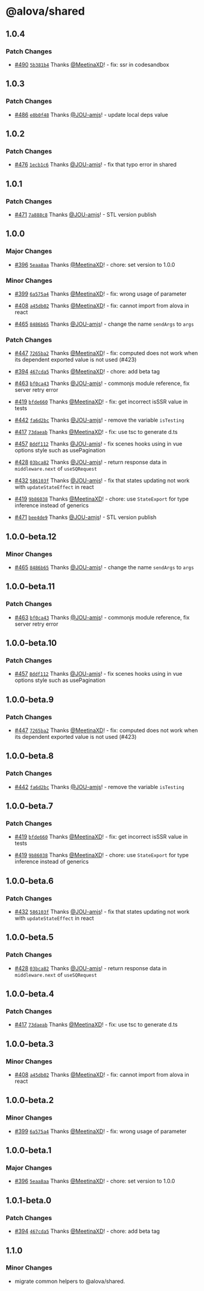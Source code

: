 # @alova/shared

## 1.0.4

### Patch Changes

- [#490](https://github.com/alovajs/alova/pull/490) [`5b381b4`](https://github.com/alovajs/alova/commit/5b381b4c4cbfd802f8c80f17ad373b094e4606df) Thanks [@MeetinaXD](https://github.com/MeetinaXD)! - fix: ssr in codesandbox

## 1.0.3

### Patch Changes

- [#486](https://github.com/alovajs/alova/pull/486) [`e0b0f48`](https://github.com/alovajs/alova/commit/e0b0f48c17c5d2fc9956588944f471e4c99143eb) Thanks [@JOU-amjs](https://github.com/JOU-amjs)! - update local deps value

## 1.0.2

### Patch Changes

- [#476](https://github.com/alovajs/alova/pull/476) [`1ecb1c6`](https://github.com/alovajs/alova/commit/1ecb1c6924b65f24c1477340eb8f1f843083c3c4) Thanks [@JOU-amjs](https://github.com/JOU-amjs)! - fix that typo error in shared

## 1.0.1

### Patch Changes

- [#471](https://github.com/alovajs/alova/pull/471) [`7a888c8`](https://github.com/alovajs/alova/commit/7a888c87c9e4153402765e46c40dfcb6c0c680e6) Thanks [@JOU-amjs](https://github.com/JOU-amjs)! - STL version publish

## 1.0.0

### Major Changes

- [#396](https://github.com/alovajs/alova/pull/396) [`5eaa8aa`](https://github.com/alovajs/alova/commit/5eaa8aaaa7054bca03e78a5352f13ee5b38a32f3) Thanks [@MeetinaXD](https://github.com/MeetinaXD)! - chore: set version to 1.0.0

### Minor Changes

- [#399](https://github.com/alovajs/alova/pull/399) [`6a575a4`](https://github.com/alovajs/alova/commit/6a575a464cf8ab074f523258045b5fd988e065fb) Thanks [@MeetinaXD](https://github.com/MeetinaXD)! - fix: wrong usage of parameter

- [#408](https://github.com/alovajs/alova/pull/408) [`a45db02`](https://github.com/alovajs/alova/commit/a45db024bf7023420f39d27ea528a17b8c4fc0d7) Thanks [@MeetinaXD](https://github.com/MeetinaXD)! - fix: cannot import from alova in react

- [#465](https://github.com/alovajs/alova/pull/465) [`8486b65`](https://github.com/alovajs/alova/commit/8486b654ed29531377b630b0b434c34e2b39d5db) Thanks [@JOU-amjs](https://github.com/JOU-amjs)! - change the name `sendArgs` to `args`

### Patch Changes

- [#447](https://github.com/alovajs/alova/pull/447) [`7265ba2`](https://github.com/alovajs/alova/commit/7265ba288a6afae27a8d05c4186a87c5a072fbdc) Thanks [@MeetinaXD](https://github.com/MeetinaXD)! - fix: computed does not work when its dependent exported value is not used (#423)

- [#394](https://github.com/alovajs/alova/pull/394) [`467cda5`](https://github.com/alovajs/alova/commit/467cda582262f92a5f859a9d357815be6234bc16) Thanks [@MeetinaXD](https://github.com/MeetinaXD)! - chore: add beta tag

- [#463](https://github.com/alovajs/alova/pull/463) [`bf0ca43`](https://github.com/alovajs/alova/commit/bf0ca43613eda751bee134067dfd3494b3a77280) Thanks [@JOU-amjs](https://github.com/JOU-amjs)! - commonjs module reference, fix server retry error

- [#419](https://github.com/alovajs/alova/pull/419) [`bfde660`](https://github.com/alovajs/alova/commit/bfde660e94eaedd7c4f32b231cdf574a95d36146) Thanks [@MeetinaXD](https://github.com/MeetinaXD)! - fix: get incorrect isSSR value in tests

- [#442](https://github.com/alovajs/alova/pull/442) [`fa6d2bc`](https://github.com/alovajs/alova/commit/fa6d2bc98a71eb8fe76db15b01f99253f2b98413) Thanks [@JOU-amjs](https://github.com/JOU-amjs)! - remove the variable `isTesting`

- [#417](https://github.com/alovajs/alova/pull/417) [`73daeab`](https://github.com/alovajs/alova/commit/73daeabefa072324aca0a672c5c423c189c9c224) Thanks [@MeetinaXD](https://github.com/MeetinaXD)! - fix: use tsc to generate d.ts

- [#457](https://github.com/alovajs/alova/pull/457) [`8ddf112`](https://github.com/alovajs/alova/commit/8ddf1126186d0e5d0ca2e162054ee1bda0078259) Thanks [@JOU-amjs](https://github.com/JOU-amjs)! - fix scenes hooks using in vue options style such as usePagination

- [#428](https://github.com/alovajs/alova/pull/428) [`03bca82`](https://github.com/alovajs/alova/commit/03bca821a1f0d18e5c6fc2262756f1af55108a53) Thanks [@JOU-amjs](https://github.com/JOU-amjs)! - return response data in `middleware.next` of `useSQRequest`

- [#432](https://github.com/alovajs/alova/pull/432) [`586103f`](https://github.com/alovajs/alova/commit/586103fefdb3ddc1ae8eab40f6c92ebab4f495a8) Thanks [@JOU-amjs](https://github.com/JOU-amjs)! - fix that states updating not work with `updateStateEffect` in react

- [#419](https://github.com/alovajs/alova/pull/419) [`9b86038`](https://github.com/alovajs/alova/commit/9b860386429cc6d77d51341e8158d1245a973241) Thanks [@MeetinaXD](https://github.com/MeetinaXD)! - chore: use `StateExport` for type inference instead of generics

- [#471](https://github.com/alovajs/alova/pull/471) [`bee4de9`](https://github.com/alovajs/alova/commit/bee4de9a494fdbb3bdac24bc9c8e3949709080c5) Thanks [@JOU-amjs](https://github.com/JOU-amjs)! - STL version publish

## 1.0.0-beta.12

### Minor Changes

- [#465](https://github.com/alovajs/alova/pull/465) [`8486b65`](https://github.com/alovajs/alova/commit/8486b654ed29531377b630b0b434c34e2b39d5db) Thanks [@JOU-amjs](https://github.com/JOU-amjs)! - change the name `sendArgs` to `args`

## 1.0.0-beta.11

### Patch Changes

- [#463](https://github.com/alovajs/alova/pull/463) [`bf0ca43`](https://github.com/alovajs/alova/commit/bf0ca43613eda751bee134067dfd3494b3a77280) Thanks [@JOU-amjs](https://github.com/JOU-amjs)! - commonjs module reference, fix server retry error

## 1.0.0-beta.10

### Patch Changes

- [#457](https://github.com/alovajs/alova/pull/457) [`8ddf112`](https://github.com/alovajs/alova/commit/8ddf1126186d0e5d0ca2e162054ee1bda0078259) Thanks [@JOU-amjs](https://github.com/JOU-amjs)! - fix scenes hooks using in vue options style such as usePagination

## 1.0.0-beta.9

### Patch Changes

- [#447](https://github.com/alovajs/alova/pull/447) [`7265ba2`](https://github.com/alovajs/alova/commit/7265ba288a6afae27a8d05c4186a87c5a072fbdc) Thanks [@MeetinaXD](https://github.com/MeetinaXD)! - fix: computed does not work when its dependent exported value is not used (#423)

## 1.0.0-beta.8

### Patch Changes

- [#442](https://github.com/alovajs/alova/pull/442) [`fa6d2bc`](https://github.com/alovajs/alova/commit/fa6d2bc98a71eb8fe76db15b01f99253f2b98413) Thanks [@JOU-amjs](https://github.com/JOU-amjs)! - remove the variable `isTesting`

## 1.0.0-beta.7

### Patch Changes

- [#419](https://github.com/alovajs/alova/pull/419) [`bfde660`](https://github.com/alovajs/alova/commit/bfde660e94eaedd7c4f32b231cdf574a95d36146) Thanks [@MeetinaXD](https://github.com/MeetinaXD)! - fix: get incorrect isSSR value in tests

- [#419](https://github.com/alovajs/alova/pull/419) [`9b86038`](https://github.com/alovajs/alova/commit/9b860386429cc6d77d51341e8158d1245a973241) Thanks [@MeetinaXD](https://github.com/MeetinaXD)! - chore: use `StateExport` for type inference instead of generics

## 1.0.0-beta.6

### Patch Changes

- [#432](https://github.com/alovajs/alova/pull/432) [`586103f`](https://github.com/alovajs/alova/commit/586103fefdb3ddc1ae8eab40f6c92ebab4f495a8) Thanks [@JOU-amjs](https://github.com/JOU-amjs)! - fix that states updating not work with `updateStateEffect` in react

## 1.0.0-beta.5

### Patch Changes

- [#428](https://github.com/alovajs/alova/pull/428) [`03bca82`](https://github.com/alovajs/alova/commit/03bca821a1f0d18e5c6fc2262756f1af55108a53) Thanks [@JOU-amjs](https://github.com/JOU-amjs)! - return response data in `middleware.next` of `useSQRequest`

## 1.0.0-beta.4

### Patch Changes

- [#417](https://github.com/alovajs/alova/pull/417) [`73daeab`](https://github.com/alovajs/alova/commit/73daeabefa072324aca0a672c5c423c189c9c224) Thanks [@MeetinaXD](https://github.com/MeetinaXD)! - fix: use tsc to generate d.ts

## 1.0.0-beta.3

### Minor Changes

- [#408](https://github.com/alovajs/alova/pull/408) [`a45db02`](https://github.com/alovajs/alova/commit/a45db024bf7023420f39d27ea528a17b8c4fc0d7) Thanks [@MeetinaXD](https://github.com/MeetinaXD)! - fix: cannot import from alova in react

## 1.0.0-beta.2

### Minor Changes

- [#399](https://github.com/alovajs/alova/pull/399) [`6a575a4`](https://github.com/alovajs/alova/commit/6a575a464cf8ab074f523258045b5fd988e065fb) Thanks [@MeetinaXD](https://github.com/MeetinaXD)! - fix: wrong usage of parameter

## 1.0.0-beta.1

### Major Changes

- [#396](https://github.com/alovajs/alova/pull/396) [`5eaa8aa`](https://github.com/alovajs/alova/commit/5eaa8aaaa7054bca03e78a5352f13ee5b38a32f3) Thanks [@MeetinaXD](https://github.com/MeetinaXD)! - chore: set version to 1.0.0

## 1.0.1-beta.0

### Patch Changes

- [#394](https://github.com/alovajs/alova/pull/394) [`467cda5`](https://github.com/alovajs/alova/commit/467cda582262f92a5f859a9d357815be6234bc16) Thanks [@MeetinaXD](https://github.com/MeetinaXD)! - chore: add beta tag

## 1.1.0

### Minor Changes

- migrate common helpers to @alova/shared.
